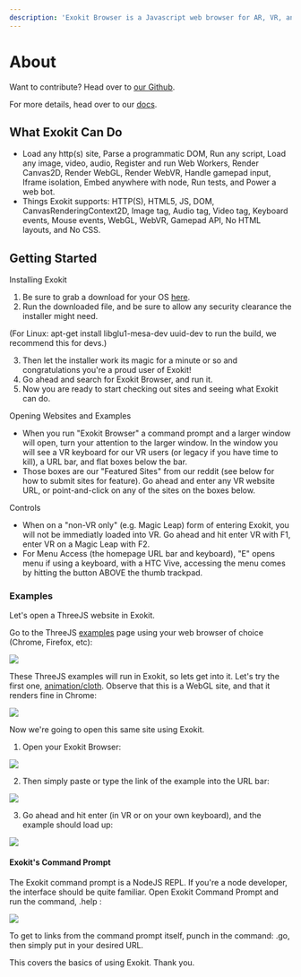 ```yaml
---
description: 'Exokit Browser is a Javascript web browser for AR, VR, and WebGL sites.'
---
```


# About

Want to contribute? Head over to [our Github](https://github.com/webmixedreality/exokit).

For more details, head over to our [docs](http://docs.webmr.io/#/).

## What Exokit Can Do

*  Load any http\(s\) site, Parse a programmatic DOM, Run any script, Load any image, video, audio, Register and run Web Workers, Render Canvas2D, Render WebGL, Render WebVR, Handle gamepad input, Iframe isolation, Embed anywhere with node, Run tests, and Power a web bot.
* Things Exokit supports: HTTP\(S\), HTML5, JS, DOM, CanvasRenderingContext2D, Image tag, Audio tag, Video tag, Keyboard events, Mouse events, WebGL, WebVR, Gamepad API, No HTML layouts, and No CSS.

## Getting Started

Installing Exokit

1. Be sure to grab a download for your OS [here](https://github.com/webmixedreality/exokit/releases/).
2.  Run the downloaded file, and be sure to allow any security clearance the installer might need.

   \(For Linux: apt-get install libglu1-mesa-dev uuid-dev to run the build, we recommend this for devs.\)

3.  Then let the installer work its magic for a minute or so and congratulations you're a proud user of Exokit!
4. Go ahead and search for Exokit Browser, and run it.
5. Now you are ready to start checking out sites and seeing what Exokit can do.

Opening Websites and Examples

*  When you run "Exokit Browser" a command prompt and a larger window will open, turn your attention to the larger window. In the window you will see a VR keyboard for our VR users \(or legacy if you have time to kill\), a URL bar, and flat boxes below the bar. 
* Those boxes are our "Featured Sites" from our reddit \(see below for how to submit sites for feature\). Go ahead and enter any VR website URL, or point-and-click on any of the sites on the boxes below.

Controls

* When on a "non-VR only" \(e.g. Magic Leap\) form of entering Exokit, you will not be immediatly loaded into VR. Go ahead and hit enter VR with F1, enter VR on a Magic Leap with F2.
*  For Menu Access \(the homepage URL bar and keyboard\), "E" opens menu if using a keyboard, with a HTC Vive, accessing the menu comes by hitting the button ABOVE the thumb trackpad.

### Examples

Let's open a ThreeJS website in Exokit.

Go to the ThreeJS [examples](https://threejs.org/examples/) page using your web browser of choice \(Chrome, Firefox, etc\):

![](.gitbook/assets/image-1.png)

These ThreeJS examples will run in Exokit, so lets get into it. Let's try the first one, [animation/cloth](https://threejs.org/examples/#webgl_animation_cloth). Observe that this is a WebGL site, and that it renders fine in Chrome:

![](.gitbook/assets/image-6.png)

 Now we're going to open this same site using Exokit.

1. Open your Exokit Browser:

![](.gitbook/assets/exokit1.PNG)

2. Then simply paste or type the link of the example into the URL bar:

![](.gitbook/assets/exokit2.PNG)

3. Go ahead and hit enter \(in VR or on your own keyboard\), and the example should load up:

![](.gitbook/assets/exokit3.PNG)

#### Exokit's Command Prompt

The Exokit command prompt is a NodeJS REPL. If you're a node developer, the interface should be quite familiar. Open Exokit Command Prompt and run the command, .help :

![](.gitbook/assets/exokit4.PNG)

To get to links from the command prompt itself, punch in the command: .go, then simply put in your desired URL.

This covers the basics of using Exokit. Thank you.

